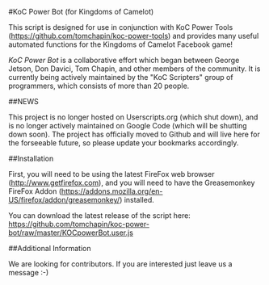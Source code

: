 #KoC Power Bot (for Kingdoms of Camelot)

This script is designed for use in conjunction with KoC Power Tools (https://github.com/tomchapin/koc-power-tools) and provides many useful automated functions for the Kingdoms of Camelot Facebook game! 

*KoC Power Bot* is a collaborative effort which began between George Jetson, Don Davici, Tom Chapin, and other members of the community. It is currently being actively maintained by the "KoC Scripters" group of programmers, which consists of more than 20 people.

##NEWS

This project is no longer hosted on Userscripts.org (which shut down), and is no longer actively maintained on Google Code (which will be shutting down soon). The project has officially moved to Github and will live here for the forseeable future, so please update your bookmarks accordingly.

##Installation

First, you will need to be using the latest FireFox web browser (http://www.getfirefox.com), and you will need to have the Greasemonkey FireFox Addon (https://addons.mozilla.org/en-US/firefox/addon/greasemonkey/) installed.

You can download the latest release of the script here: https://github.com/tomchapin/koc-power-bot/raw/master/KOCpowerBot.user.js

##Additional Information

We are looking for contributors. If you are interested just leave us a message :-)
